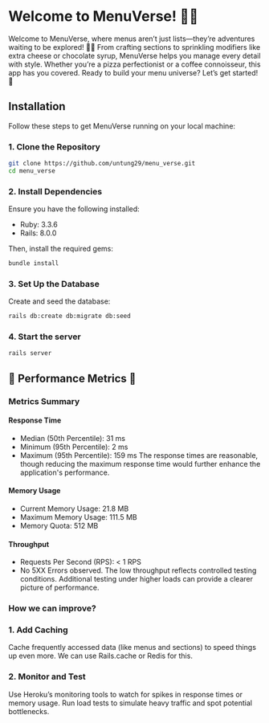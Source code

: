 # Welcome to MenuVerse! 🌌🍔

Welcome to MenuVerse, where menus aren’t just lists—they’re adventures waiting to be explored! 🍔✨ From crafting sections to sprinkling modifiers like extra cheese or chocolate syrup, MenuVerse helps you manage every detail with style. Whether you’re a pizza perfectionist or a coffee connoisseur, this app has you covered. Ready to build your menu universe? Let’s get started! 🚀

## **Installation**

Follow these steps to get MenuVerse running on your local machine:

### **1. Clone the Repository**

```bash
git clone https://github.com/untung29/menu_verse.git
cd menu_verse
```

### 2. Install Dependencies

Ensure you have the following installed:

- Ruby: 3.3.6
- Rails: 8.0.0

Then, install the required gems:

```bash
bundle install
```

### 3. Set Up the Database

Create and seed the database:

```bash
rails db:create db:migrate db:seed
```

### 4. Start the server

```bash
rails server
```

## **🚀 Performance Metrics 🚀**

### Metrics Summary

#### Response Time

- Median (50th Percentile): 31 ms
- Minimum (95th Percentile): 2 ms
- Maximum (95th Percentile): 159 ms
  The response times are reasonable, though reducing the maximum response time would further enhance the application's performance.

#### Memory Usage

- Current Memory Usage: 21.8 MB
- Maximum Memory Usage: 111.5 MB
- Memory Quota: 512 MB

#### Throughput

- Requests Per Second (RPS): < 1 RPS
- No 5XX Errors observed.
  The low throughput reflects controlled testing conditions.
  Additional testing under higher loads can provide a clearer picture of performance.

### How we can improve?

### 1. Add Caching

Cache frequently accessed data (like menus and sections) to speed things up even more. We can use Rails.cache or Redis for this.

### 2. Monitor and Test

Use Heroku’s monitoring tools to watch for spikes in response times or memory usage.
Run load tests to simulate heavy traffic and spot potential bottlenecks.
